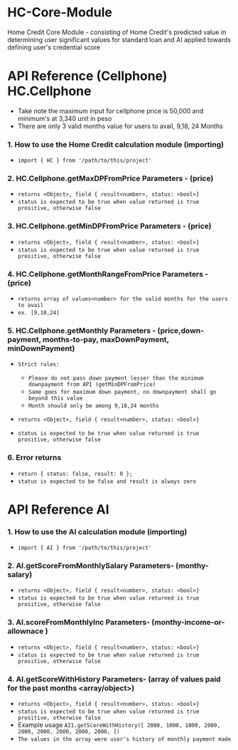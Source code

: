 # HC-Core-Module

Home Credit Core Module - consisting of Home Credit's predicted value in determining user significant values for standard loan and AI applied towards defining user's credential score

# API Reference (Cellphone) HC.Cellphone

- Take note the maximum input for cellphone price is 50,000 and minimum's at 3,340 unit in peso
- There are only 3 valid months value for users to avail, 9,18, 24 Months

### 1. How to use the Home Credit calculation module (importing)

- `import { HC } from '/path/to/this/project'`

### 2. HC.Cellphone.getMaxDPFromPrice <async> Parameters - (price<number>)

- `returns <Object>, field { result<number>, status: <bool>}`
- `status is expected to be true when value returned is true prositive, otherwise false`

### 3. HC.Cellphone.getMinDPFromPrice <async> Parameters - (price<number>)

- `returns <Object>, field { result<number>, status: <bool>}`
- `status is expected to be true when value returned is true prositive, otherwise false`

### 4. HC.Cellphone.getMonthRangeFromPrice <sync> Parameters - (price<number>)

- `returns array of values<number> for the valid months for the users to avail`
- `ex. [9,18,24]`

### 5. HC.Cellphone.getMonthly <sync> Parameters - (price<number>,down-payment<number>, months-to-pay<number>, maxDownPayment<number>, minDownPayment<number>)

- `Strict rules:`

  - `Please do not pass down payment lesser than the minimum downpayment from API (getMinDPFromPrice)`
  - `Same goes for maximum down payment, no downpayment shall go beyond this value`
  - `Month should only be among 9,18,24 months`

- `returns <Object>, field { result<number>, status: <bool>}`
- `status is expected to be true when value returned is true prositive, otherwise false`

### 6. Error returns

- `return { status: false, result: 0 };`
- `status is expected to be false and result is always zero`

# API Reference AI

### 1. How to use the AI calculation module (importing)

- `import { AI } from '/path/to/this/project'`

### 2. AI.getScoreFromMonthlySalary <async> Parameters- (monthy-salary<number>)

- `returns <Object>, field { result<number>, status: <bool>}`
- `status is expected to be true when value returned is true prositive, otherwise false`

### 3. AI.scoreFromMonthlyInc <async> Parameters- (monthy-income-or-allownace <number>)

- `returns <Object>, field { result<number>, status: <bool>}`
- `status is expected to be true when value returned is true prositive, otherwise false`

### 4. AI.getScoreWithHistory <async> Parameters- (array of values paid for the past months <array/object>)

- `returns <Object>, field { result<number>, status: <bool>}`
- `status is expected to be true when value returned is true prositive, otherwise false`
- Example usage `AI1.getScoreWithHistory([ 2000, 1000, 1000, 2000, 2000, 2000, 2000, 2000, 2000, ])`
- `The values in the array were user's history of monthly payment made`
